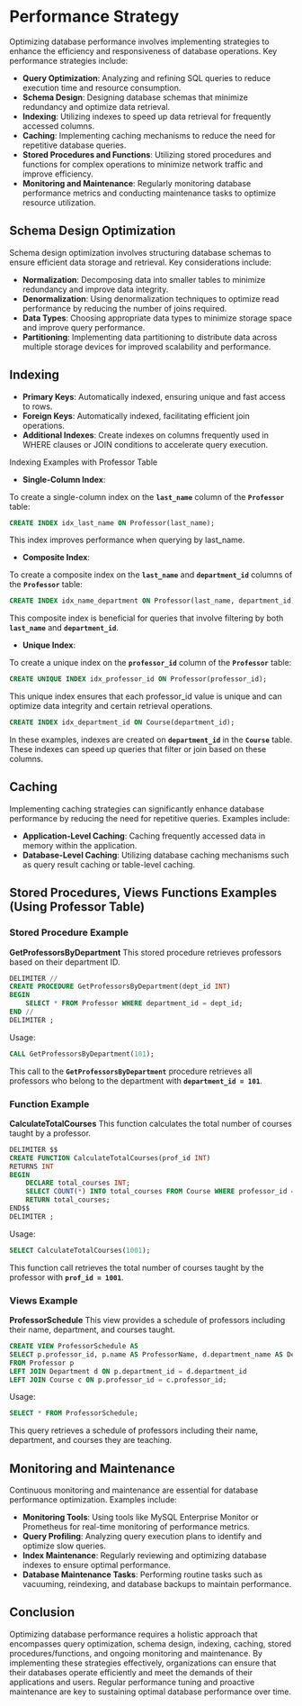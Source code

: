 # Performance Strategy
Optimizing database performance involves implementing strategies to enhance the efficiency and responsiveness of database operations. Key performance strategies include:

- **Query Optimization**: Analyzing and refining SQL queries to reduce execution time and resource consumption.
- **Schema Design**: Designing database schemas that minimize redundancy and optimize data retrieval.
- **Indexing**: Utilizing indexes to speed up data retrieval for frequently accessed columns.
- **Caching**: Implementing caching mechanisms to reduce the need for repetitive database queries.
- **Stored Procedures and Functions**: Utilizing stored procedures and functions for complex operations to minimize network traffic and improve efficiency.
- **Monitoring and Maintenance**: Regularly monitoring database performance metrics and conducting maintenance tasks to optimize resource utilization.

## Schema Design Optimization
Schema design optimization involves structuring database schemas to ensure efficient data storage and retrieval. Key considerations include:

- **Normalization**: Decomposing data into smaller tables to minimize redundancy and improve data integrity.
- **Denormalization**: Using denormalization techniques to optimize read performance by reducing the number of joins required.
- **Data Types**: Choosing appropriate data types to minimize storage space and improve query performance.
- **Partitioning**: Implementing data partitioning to distribute data across multiple storage devices for improved scalability and performance.

## Indexing
- **Primary Keys**: Automatically indexed, ensuring unique and fast access to rows.
- **Foreign Keys**: Automatically indexed, facilitating efficient join operations.
- **Additional Indexes**: Create indexes on columns frequently used in WHERE clauses or JOIN conditions to accelerate query execution.

Indexing Examples with Professor Table
- **Single-Column Index**:
  
To create a single-column index on the **`last_name`** column of the **`Professor`** table:
```sql
CREATE INDEX idx_last_name ON Professor(last_name);
```
This index improves performance when querying by last_name.

- **Composite Index**:
  
To create a composite index on the **`last_name`** and **`department_id`** columns of the **`Professor`** table:
```sql
CREATE INDEX idx_name_department ON Professor(last_name, department_id);
```
This composite index is beneficial for queries that involve filtering by both **`last_name`** and **`department_id`**.

- **Unique Index**:

To create a unique index on the **`professor_id`** column of the **`Professor`** table:
```sql
CREATE UNIQUE INDEX idx_professor_id ON Professor(professor_id);
```
This unique index ensures that each professor_id value is unique and can optimize data integrity and certain retrieval operations.
```sql
CREATE INDEX idx_department_id ON Course(department_id);
```
In these examples, indexes are created on **`department_id`** in the **`Course`** table. These indexes can speed up queries that filter or join based on these 
columns.

## Caching
Implementing caching strategies can significantly enhance database performance by reducing the need for repetitive queries. Examples include:

- **Application-Level Caching**: Caching frequently accessed data in memory within the application.
- **Database-Level Caching**: Utilizing database caching mechanisms such as query result caching or table-level caching.

## Stored Procedures, Views Functions Examples (Using Professor Table)

### Stored Procedure Example

**GetProfessorsByDepartment**
This stored procedure retrieves professors based on their department ID.
```sql
DELIMITER //
CREATE PROCEDURE GetProfessorsByDepartment(dept_id INT)
BEGIN
    SELECT * FROM Professor WHERE department_id = dept_id;
END //
DELIMITER ;
```
Usage:
```sql
CALL GetProfessorsByDepartment(101);
```
This call to the **`GetProfessorsByDepartment`** procedure retrieves all professors who belong to the department with **`department_id = 101`**.

### Function Example

**CalculateTotalCourses**
This function calculates the total number of courses taught by a professor.

```sql
DELIMITER $$
CREATE FUNCTION CalculateTotalCourses(prof_id INT)
RETURNS INT
BEGIN
    DECLARE total_courses INT;
    SELECT COUNT(*) INTO total_courses FROM Course WHERE professor_id = prof_id;
    RETURN total_courses;
END$$
DELIMITER ;
```
Usage:
```sql
SELECT CalculateTotalCourses(1001);
```
This function call retrieves the total number of courses taught by the professor with **`prof_id = 1001`**.

### Views Example

**ProfessorSchedule**
This view provides a schedule of professors including their name, department, and courses taught.

```sql
CREATE VIEW ProfessorSchedule AS
SELECT p.professor_id, p.name AS ProfessorName, d.department_name AS Department, c.course_name AS Course
FROM Professor p
LEFT JOIN Department d ON p.department_id = d.department_id
LEFT JOIN Course c ON p.professor_id = c.professor_id;
```
Usage:
```sql
SELECT * FROM ProfessorSchedule;
```
This query retrieves a schedule of professors including their name, department, and courses they are teaching.

## Monitoring and Maintenance
Continuous monitoring and maintenance are essential for database performance optimization. Examples include:

- **Monitoring Tools**: Using tools like MySQL Enterprise Monitor or Prometheus for real-time monitoring of performance metrics.
- **Query Profiling**: Analyzing query execution plans to identify and optimize slow queries.
- **Index Maintenance**: Regularly reviewing and optimizing database indexes to ensure optimal performance.
- **Database Maintenance Tasks**: Performing routine tasks such as vacuuming, reindexing, and database backups to maintain performance.

## Conclusion
Optimizing database performance requires a holistic approach that encompasses query optimization, schema design, indexing, caching, stored procedures/functions, and ongoing monitoring 
and maintenance. By implementing these strategies effectively, organizations can ensure that their databases operate efficiently and meet the demands of their applications and users.
Regular performance tuning and proactive maintenance are key to sustaining optimal database performance over time.
